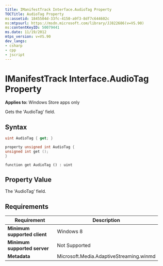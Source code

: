 ```yaml
---
title: IManifestTrack Interface.AudioTag Property
TOCTitle: AudioTag Property
ms:assetid: 1845504d-33fc-4150-a9f3-8df7c644602c
ms:mtpsurl: https://msdn.microsoft.com/library/JJ822686(v=VS.90)
ms:contentKeyID: 50079441
ms.date: 11/19/2012
mtps_version: v=VS.90
dev_langs:
- csharp
- cpp
- jscript
---
```


# IManifestTrack Interface.AudioTag Property

**Applies to:** Windows Store apps only

Gets the 'AudioTag' field.

## Syntax

```csharp
uint AudioTag { get; }
```

```cpp
property unsigned int AudioTag {
unsigned int get ();
}
```

```jscript
function get AudioTag () : uint
```

## Property Value

The 'AudioTag' field.

## Requirements

|Requirement|Description|
|--- |--- |
|**Minimum supported client**|Windows 8|
|**Minimum supported server**|Not Supported|
|**Metadata**|Microsoft.Media.AdaptiveStreaming.winmd|

